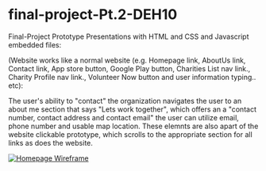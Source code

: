 # final-project-Pt.2-DEH10

Final-Project Prototype Presentations with HTML and CSS and Javascript embedded files:

(Website works like a normal website (e.g. Homepage link, AboutUs link, Contact link, App store button, Google Play button, Charities List nav link., Charity Profile nav link., Volunteer Now button and user information typing.. etc):

The user's ability to "contact" the organization navigates the user to an about me section that says "Lets work together", which offers an a "contact number, contact address and contact email" the user can utilize email, phone number and usable map location. These elemnts are also apart of the website clickable prototype, which scrolls to the appropriate section for all links as does the website. 

[![Homepage Wireframe](https://img.shields.io/badge/Help-Hub-gold)](https://mockitt.wondershare.com/proto/KL4glsqisb0h8abrjoBnPt/sharing?view_mode=device&screen=rbpU8Kle1LgqQFc3J&canvasId=rcU8Kle1TpAyPOKL)
